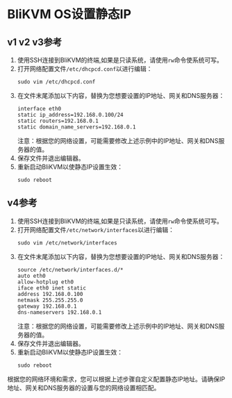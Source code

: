 # **BliKVM OS设置静态IP**

## v1 v2 v3参考
1. 使用SSH连接到BliKVM的终端,如果是只读系统，请使用`rw`命令使系统可写。
2. 打开网络配置文件`/etc/dhcpcd.conf`以进行编辑：
   ```
   sudo vim /etc/dhcpcd.conf
   ```
3. 在文件末尾添加以下内容，替换为您想要设置的IP地址、网关和DNS服务器：
   ```
   interface eth0
   static ip_address=192.168.0.100/24
   static routers=192.168.0.1
   static domain_name_servers=192.168.0.1
   ```
   注意：根据您的网络设置，可能需要修改上述示例中的IP地址、网关和DNS服务器的值。
4. 保存文件并退出编辑器。
5. 重新启动BliKVM以使静态IP设置生效：
   ```
   sudo reboot
   ```

## v4参考
1. 使用SSH连接到BliKVM的终端,如果是只读系统，请使用`rw`命令使系统可写。
2. 打开网络配置文件`/etc/network/interfaces`以进行编辑：
   ```
   sudo vim /etc/network/interfaces
   ```
3. 在文件末尾添加以下内容，替换为您想要设置的IP地址、网关和DNS服务器：
   ```
   source /etc/network/interfaces.d/*
   auto eth0
   allow-hotplug eth0
   iface eth0 inet static
   address 192.168.0.100
   netmask 255.255.255.0
   gateway 192.168.0.1
   dns-nameservers 192.168.0.1
   ```
   注意：根据您的网络设置，可能需要修改上述示例中的IP地址、网关和DNS服务器的值。
4. 保存文件并退出编辑器。
5. 重新启动BliKVM以使静态IP设置生效：
   ```
   sudo reboot
   ```

根据您的网络环境和需求，您可以根据上述步骤自定义配置静态IP地址。请确保IP地址、网关和DNS服务器的设置与您的网络设置相匹配。